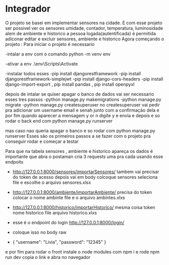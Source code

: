 # Integrador
  O projeto se basei em implementar sensores na cidade. E com esse projeto ser possivel ver os sensores umidade, contador, temperatura, luminosidade alem de ambiente e historico a pessoa logada(autentificada) é permitida adiconar editar e excluir sensores, ambiente e historico
  Agora começando o projeto :
  Para iniciar o projeto é necessario
  
  -intalar a env com o comando python -m venv env
  
  -ativar a env .\env\Scripts\Activate
  
  -instalar todos esses
    -pip install djangorestframework
    -pip install djangorestframework-simplejwt
    -pip install django-cors-headers
    -pip install django-import-export , pip install pandas , pip install openpyxl
  
  depois de intalar se quiser apagar o banco de dados vai ser necessario esses tres passos
  -python manage.py makemigrations
  -python manage.py migrate
  -python manage.py createsuperuser
  no createsuperuser vai pedir pra adicionar um username email e senah junto com a confirmação dela e por fim quando aparecer a mensagem y or n digite y e envia e depois e so rodar o back end com python manage.py runserver
  
  mas caso nao queria apagar o banco e so rodar com python manage.py runserver
  Esses são os primeiros passos a se fazer com o projeto pra conseguir rodar e começar a testar


Para que na tabela sensores , ambiente e historico apareça os dados é importante que abra o postaman cria 3 requests uma pra cada usando esse endpoits 
- http://127.0.0.1:8000/sensores/importarSensores/ tambem vai precisar do token de acesso depois vai em body colcoque sensores  seleciona file e escolhe o arquivo sensores.xlsx
- http://127.0.0.1:8000/ambiente/importarAmbiente/  precisa do token colocar o nome ambinte file e o arquivo ambintes.xlxs
- http://127.0.0.1:8000/historico/importarHistorico/  mesma coisa token nome historico file arquivo historico.xlxs

- esse é o endpoint do login http://127.0.0.1:8000/login/
- coloque isso no body raw
- {
    "username": "Livia",
    "password": "12345"
  }


e por fim para rodar o front instale o node modules com npm i 
e rode npm run dev copia o link e abra no navegador
